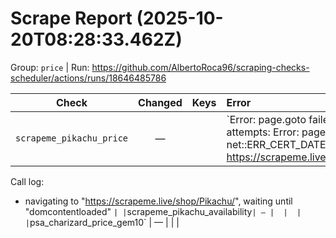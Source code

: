 # Scrape Report (2025-10-20T08:28:33.462Z)

Group: `price`  |  Run: https://github.com/AlbertoRoca96/scraping-checks-scheduler/actions/runs/18646485786

| Check | Changed | Keys | Error |
|---|:---:|:--|:--|
| `scrapeme_pikachu_price` | — |  | `Error: page.goto failed after 3 attempts: Error: page.goto: net::ERR_CERT_DATE_INVALID at https://scrapeme.live/shop/Pikachu/
Call log:
  - navigating to "https://scrapeme.live/shop/Pikachu/", waiting until "domcontentloaded"
` |
| `scrapeme_pikachu_availability` | — |  |  |
| `psa_charizard_price_gem10` | — |  |  |
